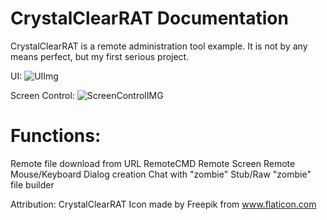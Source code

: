 # CrystalClearRAT Documentation

CrystalClearRAT is a remote administration tool example. It is not by any means perfect, but my first serious project.

UI:
![UIImg](https://drive.google.com/file/d/1r9qM2FcFFVDXjX3B7l_agQ_8LWjmnEcp/view?usp=sharing)

Screen Control:
![ScreenControlIMG](https://drive.google.com/file/d/1-u12ReN-ajeTdU_maohI3vethn7z0Kcc/view?usp=sharing)


# Functions:

Remote file download from URL
RemoteCMD
Remote Screen
Remote Mouse/Keyboard
Dialog creation
Chat with "zombie"
Stub/Raw "zombie" file builder

Attribution:
CrystalClearRAT Icon made by Freepik from www.flaticon.com
